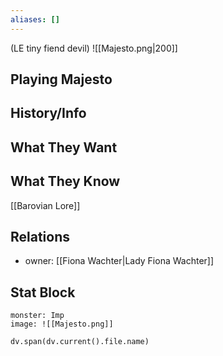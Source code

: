 ```yaml
---
aliases: []
---
```

(LE tiny fiend devil)
![[Majesto.png|200]]
## Playing Majesto

## History/Info

## What They Want

## What They Know
[[Barovian Lore]]

## Relations
- owner: [[Fiona Wachter|Lady Fiona Wachter]]

## Stat Block

```statblock
monster: Imp
image: ![[Majesto.png]]
```

```dataviewjs
dv.span(dv.current().file.name)
```
